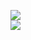 [![](https://img.shields.io/badge/Made%20With-Github%20Spray-lightgrey.svg?style=for-the-badge&logo=github)](https://github.com/Annihil/github-spray#6764)  
[![](https://i.imgur.com/2DrTn0Z.gif)](https://github.com/Annihil/github-spray)
